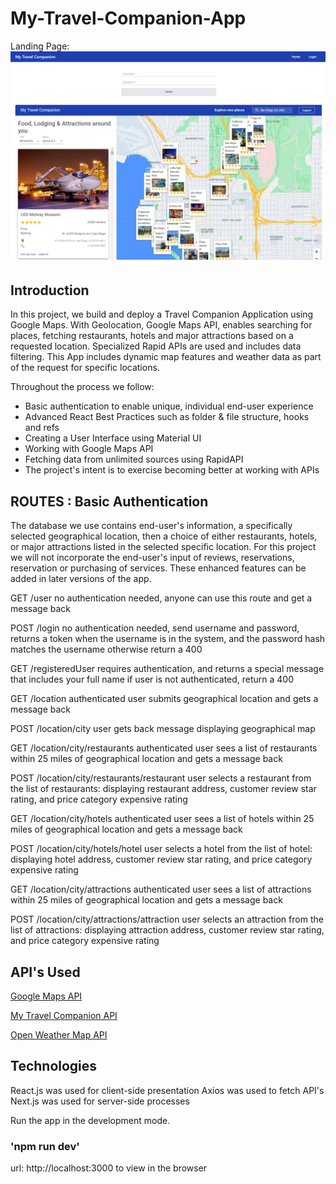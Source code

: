 # My-Travel-Companion-App
Landing Page:
![Image.png](https://github.com/ddiza/My-Travel-Companion-1.0.3/blob/main/public/HomePage.png)
<br>
## Introduction
In this project, we build and deploy a Travel Companion Application using Google Maps. With Geolocation, Google Maps API, enables searching for places, fetching restaurants, hotels and major attractions based on a requested location. Specialized Rapid APIs are used and includes data filtering. This App includes dynamic map features and weather data as part of the request for specific locations.

Throughout the process we follow:
- Basic authentication to enable unique, individual end-user experience
- Advanced React Best Practices such as folder & file structure, hooks and refs
- Creating a User Interface using Material UI
- Working with Google Maps API
- Fetching data from unlimited sources using RapidAPI
- The project's intent is to exercise becoming better at working with APIs

## ROUTES : Basic Authentication
The database we use contains end-user's information, a specifically selected geographical location, then a choice of either restaurants, hotels, or major attractions listed in the selected specific location. For this project we will not incorporate the end-user's input of reviews, reservations, reservation or purchasing of services. These enhanced features can be added in later versions of the app.


GET /user
no authentication needed, anyone can use this route and get a message back

POST /login
no authentication needed, send username and password, returns a token
when the username is in the system, and the password hash matches the username
otherwise return a 400

GET /registeredUser
requires authentication, and returns a special message that includes your full name
if user is not authenticated, return a 400

GET /location
authenticated user submits geographical location and gets a message back

POST /location/city
user gets back message displaying geographical map

GET /location/city/restaurants
authenticated user sees a list of restaurants within 25 miles of geographical location and gets a message back

POST /location/city/restaurants/restaurant
user selects a restaurant from the list of restaurants: displaying restaurant address, customer review star rating, and price category expensive rating

GET /location/city/hotels
authenticated user sees a list of hotels within 25 miles of geographical location and gets a message back

POST /location/city/hotels/hotel
user selects a hotel from the list of hotel: displaying hotel address, customer review star rating, and price category expensive rating

GET /location/city/attractions
authenticated user sees a list of attractions within 25 miles of geographical location and gets a message back

POST /location/city/attractions/attraction
user selects an attraction from the list of attractions: displaying attraction address, customer review star rating, and price category expensive rating

## API's Used
[Google Maps API](https://developers.google.com/maps)

[My Travel Companion API](https://rapidapi.com/apidojo/api/travel-advisor)

[Open Weather Map API](https://openweathermap.org/api)

## Technologies
React.js was used for client-side presentation
Axios was used to fetch API's
Next.js was used for server-side processes

Run the app in the development mode.
### 'npm run dev'
url: http://localhost:3000 to view in the browser